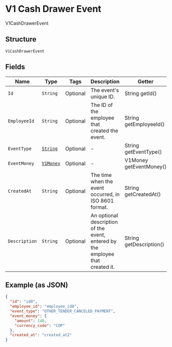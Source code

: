 
# V1 Cash Drawer Event

V1CashDrawerEvent

## Structure

`V1CashDrawerEvent`

## Fields

| Name | Type | Tags | Description | Getter |
|  --- | --- | --- | --- | --- |
| `Id` | `String` | Optional | The event's unique ID. | String getId() |
| `EmployeeId` | `String` | Optional | The ID of the employee that created the event. | String getEmployeeId() |
| `EventType` | [`String`](/doc/models/v1-cash-drawer-event-event-type.md) | Optional | - | String getEventType() |
| `EventMoney` | [`V1Money`](/doc/models/v1-money.md) | Optional | - | V1Money getEventMoney() |
| `CreatedAt` | `String` | Optional | The time when the event occurred, in ISO 8601 format. | String getCreatedAt() |
| `Description` | `String` | Optional | An optional description of the event, entered by the employee that created it. | String getDescription() |

## Example (as JSON)

```json
{
  "id": "id0",
  "employee_id": "employee_id0",
  "event_type": "OTHER_TENDER_CANCELED_PAYMENT",
  "event_money": {
    "amount": 148,
    "currency_code": "COP"
  },
  "created_at": "created_at2"
}
```

